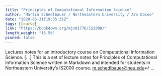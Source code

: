 ```yaml
---
title: "Principles of Computational Information Science"
author: "Martin Schedlbauer / Northeastern University / Ars Doceo"
date: "2020-05-31T19:35:31Z"
tags: [Course]
link: "https://bookdown.org/mjs01776/IS2000/"
length_weight: "15.5%"
pinned: false
---
```


Lectures notes for an introductory course on Computational Information Science. [...] This is a set of lecture notes for Principles of Computational Information Science written in Markdown and intended for students in Northeastern University’s IS2000 course. m.schedlbauer@neu.edu↩ ...
